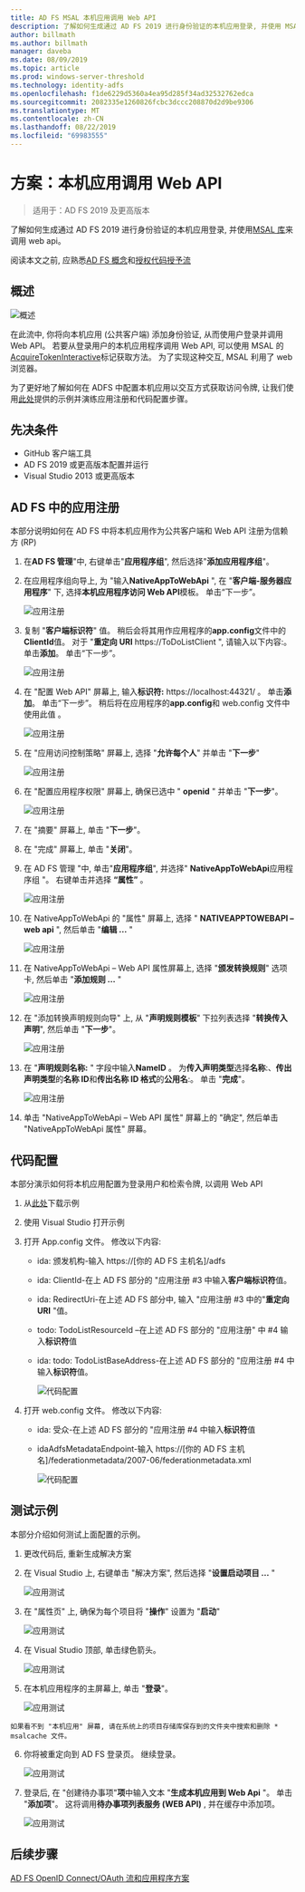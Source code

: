 ```yaml
---
title: AD FS MSAL 本机应用调用 Web API
description: 了解如何生成通过 AD FS 2019 进行身份验证的本机应用登录, 并使用 MSAL 库来调用 web Api。
author: billmath
ms.author: billmath
manager: daveba
ms.date: 08/09/2019
ms.topic: article
ms.prod: windows-server-threshold
ms.technology: identity-adfs
ms.openlocfilehash: f1de6229d5360a4ea95d285f34ad32532762edca
ms.sourcegitcommit: 2082335e1260826fcbc3dccc208870d2d9be9306
ms.translationtype: MT
ms.contentlocale: zh-CN
ms.lasthandoff: 08/22/2019
ms.locfileid: "69983555"
---
```

# <a name="scenario-native-app-calling-web-api"></a>方案：本机应用调用 Web API 
>适用于：AD FS 2019 及更高版本 
 
了解如何生成通过 AD FS 2019 进行身份验证的本机应用登录, 并使用[MSAL 库](https://github.com/AzureAD/microsoft-authentication-library-for-dotnet/wiki)来调用 web api。  
 
阅读本文之前, 应熟悉[AD FS 概念](../ad-fs-openid-connect-oauth-concepts.md)和[授权代码授予流](../../overview/ad-fs-openid-connect-oauth-flows-scenarios.md#authorization-code-grant-flow)
 
## <a name="overview"></a>概述 
 
 ![概述](media/adfs-msal-native-app-web-api/native1.png)

在此流中, 你将向本机应用 (公共客户端) 添加身份验证, 从而使用户登录并调用 Web API。 若要从登录用户的本机应用程序调用 Web API, 可以使用 MSAL 的[AcquireTokenInteractive](https://docs.microsoft.com/en-us/dotnet/api/microsoft.identity.client.ipublicclientapplication.acquiretokeninteractive?view=azure-dotnet#Microsoft_Identity_Client_IPublicClientApplication_AcquireTokenInteractive_System_Collections_Generic_IEnumerable_System_String__)标记获取方法。 为了实现这种交互, MSAL 利用了 web 浏览器。 

 
为了更好地了解如何在 ADFS 中配置本机应用以交互方式获取访问令牌, 让我们使用[此处](https://github.com/microsoft/adfs-sample-msal-dotnet-native-to-webapi)提供的示例并演练应用注册和代码配置步骤。  
 

## <a name="pre-requisites"></a>先决条件 


- GitHub 客户端工具 
- AD FS 2019 或更高版本配置并运行 
- Visual Studio 2013 或更高版本 
 

## <a name="app-registration-in-ad-fs"></a>AD FS 中的应用注册 
本部分说明如何在 AD FS 中将本机应用作为公共客户端和 Web API 注册为信赖方 (RP) 

  1. 在**AD FS 管理**"中, 右键单击"**应用程序组**", 然后选择"**添加应用程序组**"。   
  
  2. 在应用程序组向导上, 为 "输入**NativeAppToWebApi** ", 在 "**客户端-服务器应用程序**" 下, 选择**本机应用程序访问 Web API**模板。 单击“下一步”。  
  
      ![应用注册](media/adfs-msal-native-app-web-api/native2.png)  

  3. 复制 "**客户端标识符**" 值。 稍后会将其用作应用程序的**app.config**文件中的**ClientId**值。 对于 "**重定向 URI** https://ToDoListClient ", 请输入以下内容:。 单击**添加**。 单击“下一步”。  
 
     ![应用注册](media/adfs-msal-native-app-web-api/native3.png) 

  4. 在 "配置 Web API" 屏幕上, 输入**标识符:** https://localhost:44321/ 。 单击**添加**。 单击“下一步”。 稍后将在应用程序的**app.config**和 web.config 文件中使用此值 。
 
     ![应用注册](media/adfs-msal-native-app-web-api/native4.png)   
  
  5. 在 "应用访问控制策略" 屏幕上, 选择 "**允许每个人**" 并单击 "**下一步**" 
  
     ![应用注册](media/adfs-msal-native-app-web-api/native5.png)   
  
  6. 在 "配置应用程序权限" 屏幕上, 确保已选中 " **openid** " 并单击 "**下一步**"。  
     
     ![应用注册](media/adfs-msal-native-app-web-api/native6.png) 

  7. 在 "摘要" 屏幕上, 单击 "**下一步**"。
  
  8. 在 "完成" 屏幕上, 单击 "**关闭**"。 
  
  9. 在 AD FS 管理 "中, 单击"**应用程序组**", 并选择" **NativeAppToWebApi**应用程序组 "。 右键单击并选择 **“属性”** 。
  
      ![应用注册](media/adfs-msal-native-app-web-api/native7.png)

  10. 在 NativeAppToWebApi 的 "属性" 屏幕上, 选择 " **NATIVEAPPTOWEBAPI – web api** ", 然后单击 "**编辑 ...** " 
  
      ![应用注册](media/adfs-msal-native-app-web-api/native8.png) 

  11. 在 NativeAppToWebApi – Web API 属性屏幕上, 选择 "**颁发转换规则**" 选项卡, 然后单击 "**添加规则 ...** " 
  
      ![应用注册](media/adfs-msal-native-app-web-api/native9.png) 

  12. 在 "添加转换声明规则向导" 上, 从 "**声明规则模板**" 下拉列表选择 "**转换传入声明**", 然后单击 "**下一步**"。  
  
      ![应用注册](media/adfs-msal-native-app-web-api/native10.png) 

  13. 在 "**声明规则名称:** " 字段中输入**NameID** 。 为**传入声明类型**选择**名称**:、**传出声明类型**的**名称 ID**和**传出名称 ID 格式**的**公用名**:。 单击 "**完成**"。
  
      ![应用注册](media/adfs-msal-native-app-web-api/native11.png) 

  14. 单击 "NativeAppToWebApi – Web API 属性" 屏幕上的 "确定", 然后单击 "NativeAppToWebApi 属性" 屏幕。  
 
## <a name="code-configuration"></a>代码配置 
本部分演示如何将本机应用配置为登录用户和检索令牌, 以调用 Web API 

1. 从[此处](https://github.com/microsoft/adfs-sample-msal-dotnet-native-to-webapi)下载示例 

2. 使用 Visual Studio 打开示例 

3. 打开 App.config 文件。 修改以下内容: 
   - ida: 颁发机构-输入 https://[你的 AD FS 主机名]/adfs
   - ida: ClientId-在上 AD FS 部分的 "应用注册 #3 中输入**客户端标识符**值。 
   - ida: RedirectUri-在上述 AD FS 部分中, 输入 "应用注册 #3 中的"**重定向 URI** "值。
   - todo: TodoListResourceId –在上述 AD FS 部分的 "应用注册" 中 #4 输入**标识符**值 
   - ida: todo: TodoListBaseAddress-在上述 AD FS 部分的 "应用注册 #4 中输入**标识符**值。 
 
     ![代码配置](media/adfs-msal-native-app-web-api/native12.png)

 4. 打开 web.config 文件。 修改以下内容: 
    - ida: 受众-在上述 AD FS 部分的 "应用注册 #4 中输入**标识符**值 
    - idaAdfsMetadataEndpoint-输入 https://[你的 AD FS 主机名]/federationmetadata/2007-06/federationmetadata.xml 
    
      ![代码配置](media/adfs-msal-native-app-web-api/native13.png)
 
  
## <a name="test-the-sample"></a>测试示例 
本部分介绍如何测试上面配置的示例。 

  1. 更改代码后, 重新生成解决方案 
 
  2. 在 Visual Studio 上, 右键单击 "解决方案", 然后选择 "**设置启动项目 ...** "  
 
     ![应用测试](media/adfs-msal-native-app-web-api/native14.png)

  3. 在 "属性页" 上, 确保为每个项目将 "**操作**" 设置为 "**启动**" 
      
     ![应用测试](media/adfs-msal-native-app-web-api/native15.png)

  4. 在 Visual Studio 顶部, 单击绿色箭头。  
 
     ![应用测试](media/adfs-msal-native-app-web-api/native16.png)

  5. 在本机应用程序的主屏幕上, 单击 "**登录**"。  
  
     ![应用测试](media/adfs-msal-native-app-web-api/native17.png)

    如果看不到 "本机应用" 屏幕, 请在系统上的项目存储库保存到的文件夹中搜索和删除 * msalcache 文件。 

  6. 你将被重定向到 AD FS 登录页。 继续登录。 
  
      ![应用测试](media/adfs-msal-native-app-web-api/native18.png)

  7. 登录后, 在 "创建待办事项"**项**中输入文本 "**生成本机应用到 Web Api** "。 单击 "**添加项**"。  这将调用**待办事项列表服务 (WEB API)** , 并在缓存中添加项。 
    
       ![应用测试](media/adfs-msal-native-app-web-api/native19.png)
 
## <a name="next-steps"></a>后续步骤
[AD FS OpenID Connect/OAuth 流和应用程序方案](../../overview/ad-fs-openid-connect-oauth-flows-scenarios.md)
 